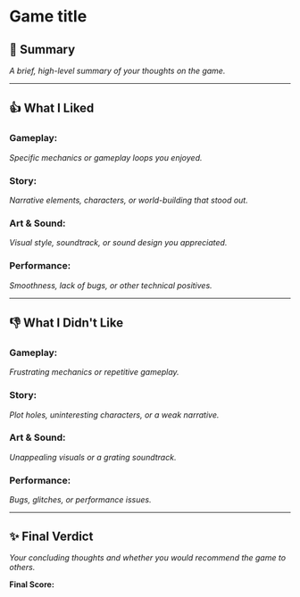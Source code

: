 # Game title
## 📝 Summary

*A brief, high-level summary of your thoughts on the game.*

---

## 👍 What I Liked
### **Gameplay:**
*Specific mechanics or gameplay loops you enjoyed.*
### **Story:**
*Narrative elements, characters, or world-building that stood out.*
### **Art & Sound:**
*Visual style, soundtrack, or sound design you appreciated.*
### **Performance:**
*Smoothness, lack of bugs, or other technical positives.*

---

## 👎 What I Didn't Like

### **Gameplay:**
*Frustrating mechanics or repetitive gameplay.*
### **Story:**
*Plot holes, uninteresting characters, or a weak narrative.*
### **Art & Sound:**
*Unappealing visuals or a grating soundtrack.*
### **Performance:**
*Bugs, glitches, or performance issues.*

---

## ✨ Final Verdict

*Your concluding thoughts and whether you would recommend the game to others.*

**Final Score:** 